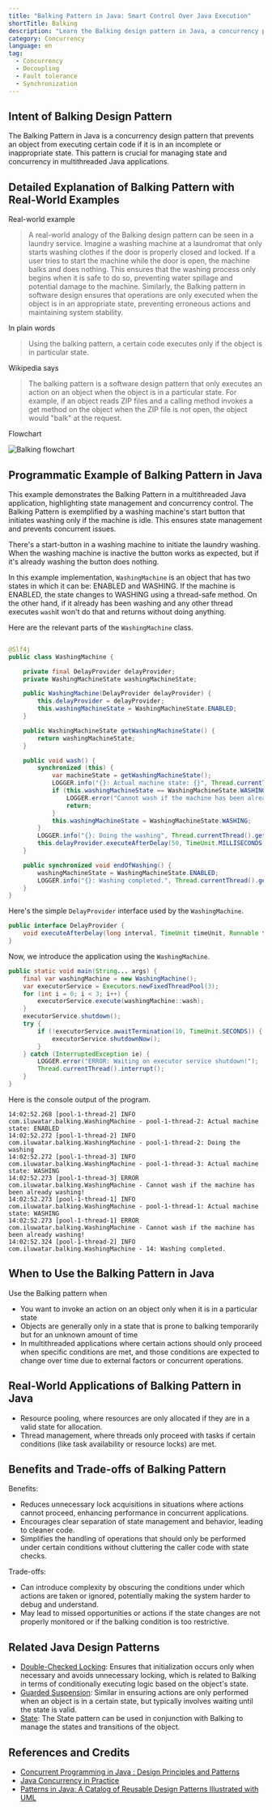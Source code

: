 ```yaml
---
title: "Balking Pattern in Java: Smart Control Over Java Execution"
shortTitle: Balking
description: "Learn the Balking design pattern in Java, a concurrency pattern that prevents code execution in inappropriate states. Discover examples, use cases, and benefits."
category: Concurrency
language: en
tag:
  - Concurrency
  - Decoupling
  - Fault tolerance
  - Synchronization
---
```


## Intent of Balking Design Pattern

The Balking Pattern in Java is a concurrency design pattern that prevents an object from executing certain code if it is in an incomplete or inappropriate state. This pattern is crucial for managing state and concurrency in multithreaded Java applications.

## Detailed Explanation of Balking Pattern with Real-World Examples

Real-world example

> A real-world analogy of the Balking design pattern can be seen in a laundry service. Imagine a washing machine at a laundromat that only starts washing clothes if the door is properly closed and locked. If a user tries to start the machine while the door is open, the machine balks and does nothing. This ensures that the washing process only begins when it is safe to do so, preventing water spillage and potential damage to the machine. Similarly, the Balking pattern in software design ensures that operations are only executed when the object is in an appropriate state, preventing erroneous actions and maintaining system stability.

In plain words

> Using the balking pattern, a certain code executes only if the object is in particular state.

Wikipedia says

> The balking pattern is a software design pattern that only executes an action on an object when the object is in a particular state. For example, if an object reads ZIP files and a calling method invokes a get method on the object when the ZIP file is not open, the object would "balk" at the request.

Flowchart

![Balking flowchart](./etc/balking-flowchart.png)

## Programmatic Example of Balking Pattern in Java

This example demonstrates the Balking Pattern in a multithreaded Java application, highlighting state management and concurrency control. The Balking Pattern is exemplified by a washing machine's start button that initiates washing only if the machine is idle. This ensures state management and prevents concurrent issues.

There's a start-button in a washing machine to initiate the laundry washing. When the washing machine is inactive the button works as expected, but if it's already washing the button does nothing.

In this example implementation, `WashingMachine` is an object that has two states in which it can be: ENABLED and WASHING. If the machine is ENABLED, the state changes to WASHING using a thread-safe method. On the other hand, if it already has been washing and any other thread executes `wash`it won't do that and returns without doing anything.

Here are the relevant parts of the `WashingMachine` class.

```java

@Slf4j
public class WashingMachine {

    private final DelayProvider delayProvider;
    private WashingMachineState washingMachineState;

    public WashingMachine(DelayProvider delayProvider) {
        this.delayProvider = delayProvider;
        this.washingMachineState = WashingMachineState.ENABLED;
    }

    public WashingMachineState getWashingMachineState() {
        return washingMachineState;
    }

    public void wash() {
        synchronized (this) {
            var machineState = getWashingMachineState();
            LOGGER.info("{}: Actual machine state: {}", Thread.currentThread().getName(), machineState);
            if (this.washingMachineState == WashingMachineState.WASHING) {
                LOGGER.error("Cannot wash if the machine has been already washing!");
                return;
            }
            this.washingMachineState = WashingMachineState.WASHING;
        }
        LOGGER.info("{}: Doing the washing", Thread.currentThread().getName());
        this.delayProvider.executeAfterDelay(50, TimeUnit.MILLISECONDS, this::endOfWashing);
    }

    public synchronized void endOfWashing() {
        washingMachineState = WashingMachineState.ENABLED;
        LOGGER.info("{}: Washing completed.", Thread.currentThread().getId());
    }
}
```

Here's the simple `DelayProvider` interface used by the `WashingMachine`.

```java
public interface DelayProvider {
    void executeAfterDelay(long interval, TimeUnit timeUnit, Runnable task);
}
```

Now, we introduce the application using the `WashingMachine`.

```java
public static void main(String... args) {
    final var washingMachine = new WashingMachine();
    var executorService = Executors.newFixedThreadPool(3);
    for (int i = 0; i < 3; i++) {
        executorService.execute(washingMachine::wash);
    }
    executorService.shutdown();
    try {
        if (!executorService.awaitTermination(10, TimeUnit.SECONDS)) {
            executorService.shutdownNow();
        }
    } catch (InterruptedException ie) {
        LOGGER.error("ERROR: Waiting on executor service shutdown!");
        Thread.currentThread().interrupt();
    }
}
```

Here is the console output of the program.

```
14:02:52.268 [pool-1-thread-2] INFO com.iluwatar.balking.WashingMachine - pool-1-thread-2: Actual machine state: ENABLED
14:02:52.272 [pool-1-thread-2] INFO com.iluwatar.balking.WashingMachine - pool-1-thread-2: Doing the washing
14:02:52.272 [pool-1-thread-3] INFO com.iluwatar.balking.WashingMachine - pool-1-thread-3: Actual machine state: WASHING
14:02:52.273 [pool-1-thread-3] ERROR com.iluwatar.balking.WashingMachine - Cannot wash if the machine has been already washing!
14:02:52.273 [pool-1-thread-1] INFO com.iluwatar.balking.WashingMachine - pool-1-thread-1: Actual machine state: WASHING
14:02:52.273 [pool-1-thread-1] ERROR com.iluwatar.balking.WashingMachine - Cannot wash if the machine has been already washing!
14:02:52.324 [pool-1-thread-2] INFO com.iluwatar.balking.WashingMachine - 14: Washing completed.
```

## When to Use the Balking Pattern in Java

Use the Balking pattern when

* You want to invoke an action on an object only when it is in a particular state
* Objects are generally only in a state that is prone to balking temporarily but for an unknown amount of time
* In multithreaded applications where certain actions should only proceed when specific conditions are met, and those conditions are expected to change over time due to external factors or concurrent operations.

## Real-World Applications of Balking Pattern in Java

* Resource pooling, where resources are only allocated if they are in a valid state for allocation.
* Thread management, where threads only proceed with tasks if certain conditions (like task availability or resource locks) are met.

## Benefits and Trade-offs of Balking Pattern

Benefits:

* Reduces unnecessary lock acquisitions in situations where actions cannot proceed, enhancing performance in concurrent applications.
* Encourages clear separation of state management and behavior, leading to cleaner code.
* Simplifies the handling of operations that should only be performed under certain conditions without cluttering the caller code with state checks.

Trade-offs:

* Can introduce complexity by obscuring the conditions under which actions are taken or ignored, potentially making the system harder to debug and understand.
* May lead to missed opportunities or actions if the state changes are not properly monitored or if the balking condition is too restrictive.

## Related Java Design Patterns

* [Double-Checked Locking](https://java-design-patterns.com/patterns/double-checked-locking/): Ensures that initialization occurs only when necessary and avoids unnecessary locking, which is related to Balking in terms of conditionally executing logic based on the object's state.
* [Guarded Suspension](https://java-design-patterns.com/patterns/guarded-suspension/): Similar in ensuring actions are only performed when an object is in a certain state, but typically involves waiting until the state is valid.
* [State](https://java-design-patterns.com/patterns/state/): The State pattern can be used in conjunction with Balking to manage the states and transitions of the object.

## References and Credits

* [Concurrent Programming in Java : Design Principles and Patterns](https://amzn.to/4dIBqxL)
* [Java Concurrency in Practice](https://amzn.to/4aRMruW)
* [Patterns in Java: A Catalog of Reusable Design Patterns Illustrated with UML](https://amzn.to/4bOtzwF)
